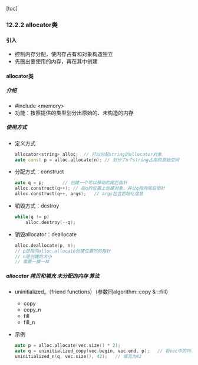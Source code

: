 [toc]

### 12.2.2 allocator类

#### 引入

* 控制内存分配，使内存占有和对象构造独立
* 先圈出要使用的内存，再在其中创建

#### allocator类

##### 介绍

* #include \<memory\>
* 功能：按照提供的类型划分出原始的、未构造的内存

##### 使用方式

* 定义方式

  ```C++
  allocator<string> alloc;	// 可以分配string的allocator对象
  auto const p = alloc.allocate(n);	// 划分了n个string占用的原始空间
  ```

* 分配方式：construct

  ```C++
  auto q = p;		// 创建一个可以移动的尾后指针
  alloc.construct(q++);	// 在q的位置上创建对象，并让q指向尾后指针
  alloc.construct(q++, args);	// args包含初始化信息
  ```

* 销毁方式：destroy

  ```C++
  while(q != p)
      alloc.destroy(--q);
  ```

* 销毁allocator：deallocate

  ```C++
  alloc.deallocate(p, n);	
  // p是指向alloc.allocate创建位置的的指针
  // n是创建的大小
  // 需要一摸一样
  ```

##### allocator 拷贝和填充 未分配的内存 算法

* uninitialized_（friend functions）（参数同algorithm::copy & ::fill）

  * copy
  * copy_n
  * fill
  * fill_n

* 示例

  ```C++
  auto p = alloc.allocate(vec.size() * 2);
  auto q = uninitialized_copy(vec.begin, vec.end, p);	// 将vec中的内容拷贝到allocator类创建的内存中
  uninitialized_n(q, vec.size(), 42);	// 填充为42
  ```

